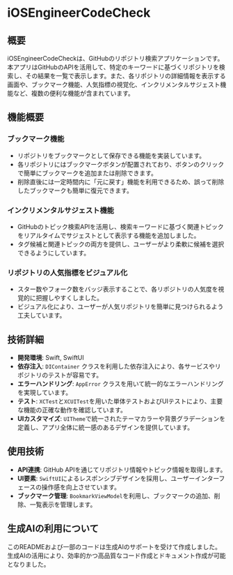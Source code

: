 # iOSEngineerCodeCheck

## 概要
iOSEngineerCodeCheckは、GitHubのリポジトリ検索アプリケーションです。本アプリはGitHubのAPIを活用して、特定のキーワードに基づくリポジトリを検索し、その結果を一覧で表示します。また、各リポジトリの詳細情報を表示する画面や、ブックマーク機能、人気指標の視覚化、インクリメンタルサジェスト機能など、複数の便利な機能が含まれています。

## 機能概要
### ブックマーク機能
- リポジトリをブックマークとして保存できる機能を実装しています。
- 各リポジトリにはブックマークボタンが配置されており、ボタンのクリックで簡単にブックマークを追加または削除できます。
- 削除直後には一定時間内に「元に戻す」機能を利用できるため、誤って削除したブックマークも簡単に復元できます。

### インクリメンタルサジェスト機能
- GitHubのトピック検索APIを活用し、検索キーワードに基づく関連トピックをリアルタイムでサジェストとして表示する機能を追加しました。
- タグ候補と関連トピックの両方を提供し、ユーザーがより柔軟に候補を選択できるようにしています。

### リポジトリの人気指標をビジュアル化
- スター数やフォーク数をバッジ表示することで、各リポジトリの人気度を視覚的に把握しやすくしました。
- ビジュアル化により、ユーザーが人気リポジトリを簡単に見つけられるよう工夫しています。

## 技術詳細
- **開発環境**: Swift, SwiftUI
- **依存注入**: `DIContainer` クラスを利用した依存注入により、各サービスやリポジトリのテストが容易です。
- **エラーハンドリング**: `AppError` クラスを用いて統一的なエラーハンドリングを実現しています。
- **テスト**: `XCTest`と`XCUITest`を用いた単体テストおよびUIテストにより、主要な機能の正確な動作を確認しています。
- **UIカスタマイズ**: `UITheme`で統一されたテーマカラーや背景グラデーションを定義し、アプリ全体に統一感のあるデザインを提供しています。

## 使用技術
- **API連携**: GitHub APIを通じてリポジトリ情報やトピック情報を取得します。
- **UI要素**: `SwiftUI`によるレスポンシブデザインを採用し、ユーザーインターフェースの操作感を向上させています。
- **ブックマーク管理**: `BookmarkViewModel`を利用し、ブックマークの追加、削除、一覧表示を管理します。

## 生成AIの利用について
このREADMEおよび一部のコードは生成AIのサポートを受けて作成しました。生成AIの活用により、効率的かつ高品質なコード作成とドキュメント作成が可能となりました。
